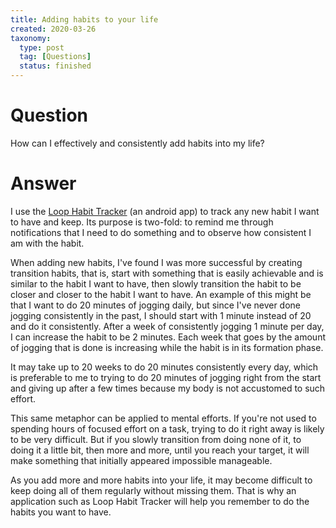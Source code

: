 ```yaml
---
title: Adding habits to your life
created: 2020-03-26
taxonomy:
  type: post
  tag: [Questions]
  status: finished
---
```


# Question
How can I effectively and consistently add habits into my life?

# Answer
I use the [Loop Habit Tracker](https://play.google.com/store/apps/details?id=org.isoron.uhabits) (an android app) to track any new habit I want to have and keep. Its purpose is two-fold: to remind me through notifications that I need to do something and to observe how consistent I am with the habit.

When adding new habits, I've found I was more successful by creating transition habits, that is, start with something that is easily achievable and is similar to the habit I want to have, then slowly transition the habit to be closer and closer to the habit I want to have. An example of this might be that I want to do 20 minutes of jogging daily, but since I've never done jogging consistently in the past, I should start with 1 minute instead of 20 and do it consistently. After a week of consistently jogging 1 minute per day, I can increase the habit to be 2 minutes. Each week that goes by the amount of jogging that is done is increasing while the habit is in its formation phase.

It may take up to 20 weeks to do 20 minutes consistently every day, which is preferable to me to trying to do 20 minutes of jogging right from the start and giving up after a few times because my body is not accustomed to such effort.

This same metaphor can be applied to mental efforts. If you're not used to spending hours of focused effort on a task, trying to do it right away is likely to be very difficult. But if you slowly transition from doing none of it, to doing it a little bit, then more and more, until you reach your target, it will make something that initially appeared impossible manageable.

As you add more and more habits into your life, it may become difficult to keep doing all of them regularly without missing them. That is why an application such as Loop Habit Tracker will help you remember to do the habits you want to have.
